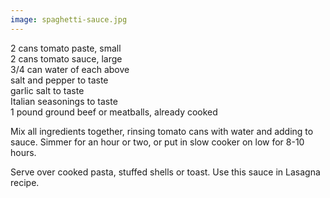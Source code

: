 ```yaml
---
image: spaghetti-sauce.jpg
---
```


2 cans tomato paste, small  
2 cans tomato sauce, large  
3/4 can water of each above  
salt and pepper to taste  
garlic salt to taste  
Italian seasonings to taste  
1 pound ground beef or meatballs, already cooked 

Mix all ingredients together, rinsing tomato cans with water and adding to sauce. Simmer for an 
hour or two, or put in slow cooker on low for 8-10 hours. 

Serve over cooked pasta, stuffed shells or toast. Use this sauce in Lasagna recipe.
